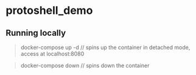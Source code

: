 # protoshell_demo
## Running locally
> docker-compose up -d // spins up the container in detached mode, access at localhost:8080

> docker-compose down  // spins down the container
